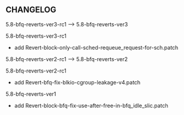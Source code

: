 ## CHANGELOG

5.8-bfq-reverts-ver3-rc1 --> 5.8-bfq-reverts-ver3

5.8-bfq-reverts-ver3-rc1

- add Revert-block-only-call-sched-requeue_request-for-sch.patch

5.8-bfq-reverts-ver2-rc1 --> 5.8-bfq-reverts-ver2

5.8-bfq-reverts-ver2-rc1

- add Revert-bfq-fix-blkio-cgroup-leakage-v4.patch

5.8-bfq-reverts-ver1

- add Revert-block-bfq-fix-use-after-free-in-bfq_idle_slic.patch
